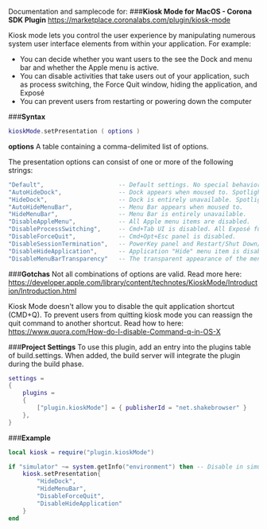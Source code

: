 
Documentation and samplecode for:
###**Kiosk Mode for MacOS - Corona SDK Plugin**
https://marketplace.coronalabs.com/plugin/kiosk-mode

Kiosk mode lets you control the user experience by manipulating numerous system user interface elements from within your application. For example:

* You can decide whether you want users to the see the Dock and menu bar and whether the Apple menu is active.
* You can disable activities that take users out of your application, such as process switching, the Force Quit window, hiding the application, and Exposé
* You can prevent users from restarting or powering down the computer

###**Syntax**
```lua
kioskMode.setPresentation ( options )
```

**options**
A table containing a comma-delimited list of options.

The presentation options can consist of one or more of the following strings:
```lua
"Default",                     -- Default settings. No special behavior.
"AutoHideDock",                -- Dock appears when moused to. Spotlight menu is disabled.
"HideDock",                    -- Dock is entirely unavailable. Spotlight menu is disabled.
"AutoHideMenuBar",             -- Menu Bar appears when moused to.
"HideMenuBar",                 -- Menu Bar is entirely unavailable.
"DisableAppleMenu",            -- All Apple menu items are disabled.
"DisableProcessSwitching",     -- Cmd+Tab UI is disabled. All Exposé functionality is also disabled.
"DisableForceQuit",            -- Cmd+Opt+Esc panel is disabled.
"DisableSessionTermination",   -- PowerKey panel and Restart/Shut Down/Log Out are disabled.
"DisableHideApplication",      -- Application "Hide" menu item is disabled.
"DisableMenuBarTransparency"   -- The transparent appearance of the menu bar is disabled.
```

###**Gotchas**
Not all combinations of options are valid. Read more here:
https://developer.apple.com/library/content/technotes/KioskMode/Introduction/Introduction.html

Kiosk Mode doesn't allow you to disable the quit application shortcut (CMD+Q).
To prevent users from quitting kiosk mode you can reassign the quit command to another shortcut.
Read how to here: https://www.quora.com/How-do-I-disable-Command-q-in-OS-X

###**Project Settings**
To use this plugin, add an entry into the plugins table of build.settings. When added, the build server will integrate the plugin during the build phase.
```lua
settings =
{
    plugins =
    {
        ["plugin.kioskMode"] = { publisherId = "net.shakebrowser" }
    },      
}
```

###**Example**
```lua
local kiosk = require("plugin.kioskMode")

if "simulator" ~= system.getInfo("environment") then -- Disable in simulator (or simulator will go into kiosk mode)
    kiosk.setPresentation{
        "HideDock",
        "HideMenuBar",
        "DisableForceQuit",
        "DisableHideApplication"
    }
end
```
